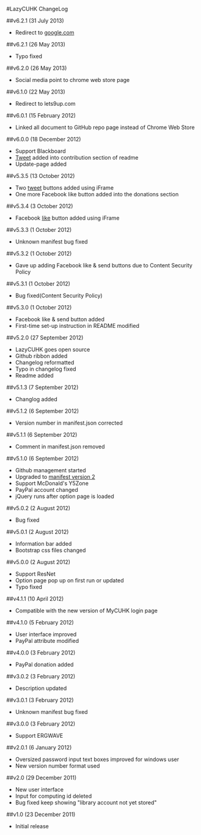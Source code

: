#LazyCUHK ChangeLog

##v6.2.1 (31 July 2013)
* Redirect to [google.com](google.com)

##v6.2.1 (26 May 2013)
* Typo fixed

##v6.2.0 (26 May 2013)
* Social media point to chrome web store page

##v6.1.0 (22 May 2013)
* Redirect to lets9up.com

##v6.0.1 (15 February 2012)
* Linked all document to GitHub repo page instead of Chrome Web Store

##v6.0.0 (18 December 2012)
* Support Blackboard
* [Tweet](https://twitter.com/intent/tweet?original_referer=&source=tweetbutton&text=LazyCUHK!%20%20Don%E2%80%99t%20type%20passwords%20anymore!%20%20Just%20be%20lazy!%20%20%20&url=http%3A%2F%2Fbit.ly%2F12OABwe) added into contribution section of readme
* Update-page added

##v5.3.5 (13 October 2012)
* Two [tweet](https://twitter.com/intent/tweet?original_referer=&source=tweetbutton&text=LazyCUHK!%20%20Don%E2%80%99t%20type%20passwords%20anymore!%20%20Just%20be%20lazy!%20%20%20&url=http%3A%2F%2Fbit.ly%2F12OABwe) buttons added using iFrame
* One more Facebook like button added into the donations section

##v5.3.4 (3 October 2012)
* Facebook [like](http://www.facebook.com/plugins/like.php?href=https%3A%2F%2Fgithub.com%2FTangRufus%2FLazyCUHK&send=false&layout=standard&width=270&show_faces=false&action=like&colorscheme=light&font&height=35) button added using iFrame

##v5.3.3 (1 October 2012)
* Unknown manifest bug fixed

##v5.3.2 (1 October 2012)
* Gave up adding Facebook like & send buttons due to Content Security Policy

##v5.3.1 (1 October 2012)
* Bug fixed(Content Security Policy)

##v5.3.0 (1 October 2012)
* Facebook like & send button added
* First-time set-up instruction in README modified

##v5.2.0 (27 September 2012)
* LazyCUHK goes open source
* Github ribbon added
* Changelog reformatted
* Typo in changelog fixed
* Readme added

##v5.1.3 (7 September 2012)
* Changlog added

##v5.1.2 (6 September 2012)
* Version number in manifest.json corrected

##v5.1.1 (6 September 2012)
* Comment in manifest.json removed

##v5.1.0 (6 September 2012)
* Github management started
* Upgraded to [manifest version 2](http://developer.chrome.com/extensions/manifestVersion.html)
* Support McDonald's Y5Zone
* PayPal account changed
* jQuery runs after option page is loaded

##v5.0.2 (2 August 2012)
* Bug fixed

##v5.0.1 (2 August 2012)
* Information bar added
* Bootstrap css files changed

##v5.0.0 (2 August 2012)
* Support ResNet
* Option page pop up on first run or updated
* Typo fixed 

##v4.1.1 (10 April 2012)
* Compatible with the new version of MyCUHK login page

##v4.1.0 (5 February 2012)
* User interface improved
* PayPal attribute modified

##v4.0.0 (3 February 2012)
* PayPal donation added

##v3.0.2 (3 February 2012)
* Description updated

##v3.0.1 (3 February 2012)
* Unknown manifest bug fixed

##v3.0.0 (3 February 2012)
* Support ERGWAVE

##v2.0.1 (6 January 2012)
* Oversized password input text boxes improved for windows user
* New version number format used

##v2.0 (29 December 2011)
* New user interface
* Input for computing id deleted
* Bug fixed  keep showing "library account not yet stored"

##v1.0 (23 December 2011)
* Initial release